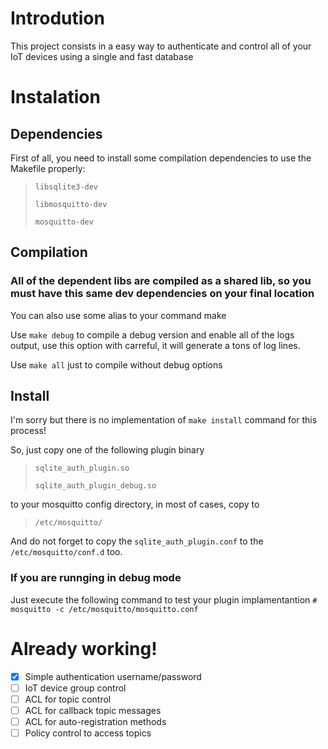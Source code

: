 # Introdution
This project consists in a easy way to authenticate and control all of your IoT devices using a single and fast database

# Instalation

## Dependencies
First of all, you need to install some compilation dependencies to use the Makefile properly:

>```libsqlite3-dev```
>
>```libmosquitto-dev```
>
>```mosquitto-dev```

## Compilation
### All of the dependent libs are compiled as a shared lib, so you must have this same dev dependencies on your final location

You can also use some alias to your command make

Use ```make debug``` to compile a debug version and enable all of the logs output, use this option with carreful, it will generate a tons of log lines.

Use ```make all``` just to compile without debug options

## Install

I'm sorry but there is no implementation of ```make install``` command for this process!

So, just copy one of the following plugin binary
> ```sqlite_auth_plugin.so``` 
>
>```sqlite_auth_plugin_debug.so``` 

to your mosquitto config directory, in most of cases, copy to 
>```/etc/mosquitto/```

And do not forget to copy the ```sqlite_auth_plugin.conf``` to the ```/etc/mosquitto/conf.d``` too.

### If you are runnging in debug mode
Just execute the following command to test your plugin implamentantion
```# mosquitto -c /etc/mosquitto/mosquitto.conf```

# Already working!
- [x] Simple authentication username/password
- [ ] IoT device group control
- [ ] ACL for topic control
- [ ] ACL for callback topic messages
- [ ] ACL for auto-registration methods
- [ ] Policy control to access topics